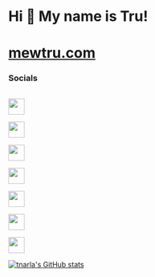 Hi 👋 My name is Tru!
=====================

[mewtru.com](http://www.mewtru.com)
= 
                    
### Socials
                  
                  
<p align="left" style="display:flex;">
                          
 <a href="https://www.github.com/tnarla" target="_blank" rel="noreferrer"><img src="https://raw.githubusercontent.com/danielcranney/readme-generator/main/public/icons/socials/github.svg" width="32" height="32" /></a>
                          
<a href="https://mewtru" target="_blank" rel="noreferrer"><img src="https://raw.githubusercontent.com/danielcranney/readme-generator/main/public/icons/socials/hashnode.svg" width="32" height="32" /></a>
                          
<a href="http://www.instagram.com/mewtru" target="_blank" rel="noreferrer"><img src="https://raw.githubusercontent.com/danielcranney/readme-generator/main/public/icons/socials/instagram.svg" width="32" height="32" /></a>
                          
<a href="https://www.polywork.com/mewtru" target="_blank" rel="noreferrer"><img src="https://raw.githubusercontent.com/danielcranney/readme-generator/main/public/icons/socials/polywork.svg" width="32" height="32" /></a>
                          
<a href="https://www.twitter.com/trunarla" target="_blank" rel="noreferrer"><img src="https://raw.githubusercontent.com/danielcranney/readme-generator/main/public/icons/socials/twitter.svg" width="32" height="32" /></a>
                          
<a href="https://www.youtube.com/c/mewtru" target="_blank" rel="noreferrer"><img src="https://raw.githubusercontent.com/danielcranney/readme-generator/main/public/icons/socials/youtube.svg" width="32" height="32" /></a>
                          
<a href="https://www.twitch.tv/mewtru" target="_blank" rel="noreferrer"><img src="https://raw.githubusercontent.com/danielcranney/readme-generator/main/public/icons/socials/twitch.svg" width="32" height="32" /></a>

</p>

<a href="http://www.github.com/tnarla"><img src="https://github-readme-stats.vercel.app/api?username=tnarla&show_icons=true&hide=&count_private=true&title_color=0891b2&text_color=ffffff&icon_color=0891b2&bg_color=1c1917&hide_border=true&show_icons=true" alt="tnarla's GitHub stats" /></a>

